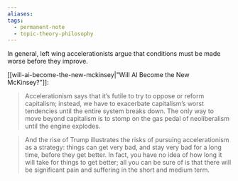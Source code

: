```yaml
---
aliases: 
tags:
  - permanent-note
  - topic-theory-philosophy
---
```

In general, left wing accelerationists argue that conditions must be made worse before they improve.

[[will-ai-become-the-new-mckinsey|"Will AI Become the New McKinsey?"]]:
>Accelerationism says that it’s futile to try to oppose or reform capitalism; instead, we have to exacerbate capitalism’s worst tendencies until the entire system breaks down. The only way to move beyond capitalism is to stomp on the gas pedal of neoliberalism until the engine explodes.

>And the rise of Trump illustrates the risks of pursuing accelerationism as a strategy: things can get very bad, and stay very bad for a long time, before they get better. In fact, you have no idea of how long it will take for things to get better; all you can be sure of is that there will be significant pain and suffering in the short and medium term.

